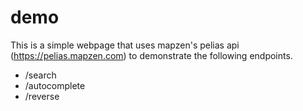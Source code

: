 demo
====

This is a simple webpage that uses mapzen's pelias api (https://pelias.mapzen.com) to demonstrate the following endpoints.

* /search
* /autocomplete
* /reverse
